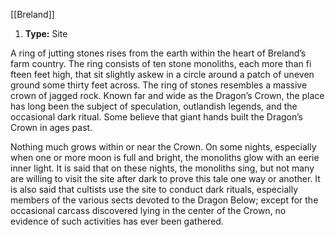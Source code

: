 [[Breland]]
1. **Type:** Site

A ring of jutting stones rises from the earth within the heart of Breland’s farm country. The ring consists of ten stone monoliths, each more than fi fteen feet high, that sit slightly askew in a circle around a patch of uneven ground some thirty feet across. The ring of stones resembles a massive crown of jagged rock. Known far and wide as the Dragon’s Crown, the place has long been the subject of speculation, outlandish legends, and the occasional dark ritual. Some believe that giant hands built the Dragon’s Crown in ages past.

Nothing much grows within or near the Crown. On some nights, especially when one or more moon is full and bright, the monoliths glow with an eerie inner light. It is said that on these nights, the monoliths sing, but not many are willing to visit the site after dark to prove this tale one way or another. It is also said that cultists use the site to conduct dark rituals, especially members of the various sects devoted to the Dragon Below; except for the occasional carcass discovered lying in the center of the Crown, no evidence of such activities has ever been gathered.